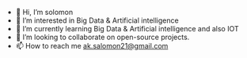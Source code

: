 - 👋 Hi, I’m solomon
- 👀 I’m interested in Big Data & Artificial intelligence
- 🌱 I’m currently learning Big Data & Artificial intelligence and also IOT
- 💞️ I’m looking to collaborate on open-source projects.
- 📫 How to reach me ak.salomon21@gmail.com

<!---
a-k-solomon/a-k-solomon is a ✨ special ✨ repository because its `README.md` (this file) appears on your GitHub profile.
You can click the Preview link to take a look at your changes.
--->
